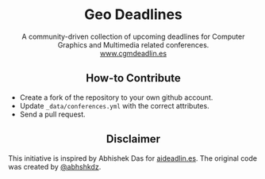 <div align="center">

  <h1>Geo Deadlines</h1>
  <p>
    A community-driven collection of upcoming deadlines for Computer Graphics and Multimedia related conferences.
    <br><a href="http://www.cgmdeadlin.es">www.cgmdeadlin.es</a>
  <p>
</div>


<h2 align="center">How-to Contribute</h2>

* Create a fork of the repository to your own github account.  
* Update `_data/conferences.yml` with the correct attributes.  
* Send a pull request.  


<h2 align="center">Disclaimer</h2>
This initiative is inspired by Abhishek Das for <a href="aideadlin.es">aideadlin.es</a>.  
The original code was created by <a href="http://github.com/abhshkdz/ai-deadlines">@abhshkdz</a>.
